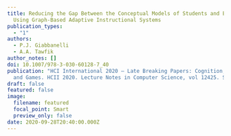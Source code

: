 ```yaml
---
title: Reducing the Gap Between the Conceptual Models of Students and Experts
  Using Graph-Based Adaptive Instructional Systems
publication_types:
  - "1"
authors:
  - P.J. Giabbanelli
  - A.A. Tawfik
author_notes: []
doi: 10.1007/978-3-030-60128-7_40
publication: "HCI International 2020 – Late Breaking Papers: Cognition, Learning
  and Games. HCII 2020. Lecture Notes in Computer Science, vol 12425. Springer"
draft: false
featured: false
image:
  filename: featured
  focal_point: Smart
  preview_only: false
date: 2020-09-28T20:40:00.000Z
---
```

